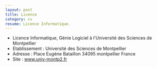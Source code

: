 ```yaml
---
layout: post
title: Licence
category: cv
resume: Licence Informatique.
---
```

* Licence Informatique, Génie Logiciel à l'Université des Sciences de Montpellier
* Etablissement : Université des Sciences de Montpellier
* Adresse : Place Eugène Bataillon­ 34095­ montpellier­ France
* Site : <a href="http://www.univ-montp2.fr" target="_blank">www.univ-montp2.fr</a>